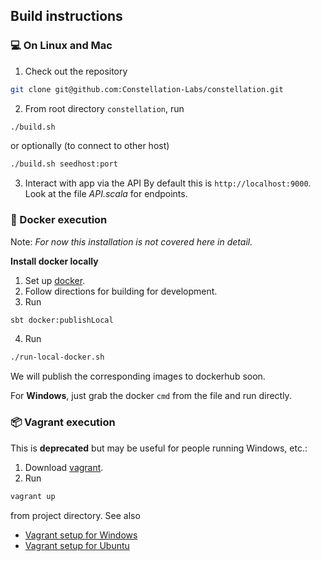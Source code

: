 ## Build instructions
### :computer: On Linux and Mac
1. Check out the repository

```bash
git clone git@github.com:Constellation-Labs/constellation.git
```

2. From root directory `constellation`, run 

```bash
./build.sh
```

or optionally (to connect to other host)

```bash
./build.sh seedhost:port
```

3. Interact with app via the API 
By default this is `http://localhost:9000`. Look at the file _API.scala_ for endpoints.

### :whale2: Docker execution 

Note: *For now this installation is not covered here in detail.*

**Install docker locally**

1. Set up [docker](https://www.docker.com/).
2. Follow directions for building for development.
3. Run

```bash
sbt docker:publishLocal
```

4. Run

```bash
./run-local-docker.sh
```

We will publish the corresponding images to dockerhub soon.

For **Windows**, just grab the docker `cmd` from the file and run directly.

### :package: Vagrant execution
This is **deprecated** but may be useful for people running Windows, etc.:

1. Download [vagrant](https://www.vagrantup.com).
2. Run 
```bash
vagrant up
```
from project directory. See also

* [Vagrant setup for Windows](https://drive.google.com/file/d/1xobpv4Ew1iCN9j-M-ItU6PsfnybHUryy/view)
* [Vagrant setup for Ubuntu](https://docs.google.com/document/u/1/d/e/2PACX-1vST7vBIMxom99hKr5XyVFpM6TAs_pw-iqq403AktMWnqr3dxUFX5c0g9BWD5gU5TDPZVXKcW3HTWbVl/pub)
